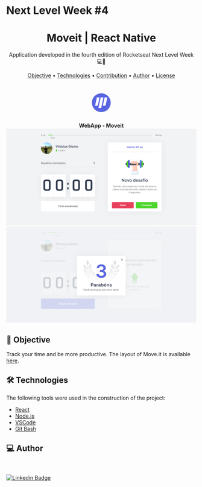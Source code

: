 # Next Level Week #4
<h1 align="center">
    Moveit | React Native
</h1>
<p align="center"> Application developed in the fourth edition of Rocketseat Next Level Week 💻🚀 </p>

<p align="center">
 <a href="#objective">Objective</a> •
 <a href="#technologies">Technologies</a> • 
 <a href="#contribution">Contribution</a> • 
 <a href="#author">Author</a> • 
 <a href="#license">License</a>
</p>

<h1 align="center">
  <img width="50" style="border-radius: 100px" height="auto" src="./public/favicon.png" />
</h1>

<h4 align="center"> 
	WebApp - Moveit 
	<br>
	<img src="final1.png" alt="Web Version"/>
	<img src="final2.png" alt="Web Version"/>
</h4>

<h2 id="objective" > 🎯 Objective </h2>

Track your time and be more productive. The layout of Move.it is available <a href="https://www.figma.com/file/ge20pu3ofMOKoliUyKx1Nl/?viewer=1&node-id=">here</a>.

<h2 id="technologies"> 🛠 Technologies </h2>

The following tools were used in the construction of the project:

- [React](https://reactjs.org)
- [Node.js](https://nodejs.org/en/)
- [VSCode](https://code.visualstudio.com)
- [Git Bash](https://gitforwindows.org/)

<h2 id="author"> 💻 Author </h2>

<img style="border-radius: 50%;" src="https://github.com/giomovini.png" width="100px;" alt=""/>

[![Linkedin Badge](https://img.shields.io/badge/-Vinicius-blue?style=flat-square&logo=Linkedin&logoColor=white&link=https://https://www.linkedin.com/in/vinicius-cremon-giomo-87788b204//)](https://www.linkedin.com/in/vinicius-cremon-giomo-87788b204/)
